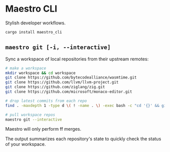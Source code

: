 # Maestro CLI

Stylish developer workflows.

```bash
cargo install maestro_cli
```

## `maestro git [-i, --interactive]`

Sync a workspace of local repositories from their upstream remotes:

```bash
# make a workspace
mkdir workspace && cd workspace
git clone https://github.com/bytecodealliance/wasmtime.git
git clone https://github.com/llvm/llvm-project.git
git clone https://github.com/ziglang/zig.git
git clone https://github.com/microsoft/monaco-editor.git

# drop latest commits from each repo
find . -maxdepth 1 -type d \( ! -name . \) -exec bash -c "cd '{}' && git reset --hard HEAD~2" \;

# pull workspace repos
maestro git --interactive
```

Maestro will only perform ff merges.

The output summarizes each repository's state to quickly check the status of your workspace.
